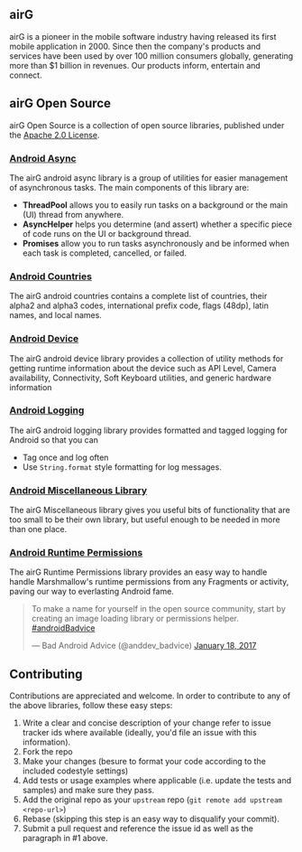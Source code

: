 ## airG
airG is a pioneer in the mobile software industry having released its first mobile application in 2000. Since then the company's products and services have been used by over 100 million consumers globally, generating more than $1 billion in revenues. Our products inform, entertain and connect.

## airG Open Source
airG Open Source is a collection of open source libraries, published under the [Apache 2.0 License](https://www.apache.org/licenses/LICENSE-2.0).

### [Android Async](https://airg.github.io/android-async)
The airG android async library is a group of utilities for easier management of asynchronous tasks. The main components of this library are:

* __ThreadPool__ allows you to easily run tasks on a background or the main (UI) thread from anywhere.
* __AsyncHelper__ helps you determine (and assert) whether a specific piece of code runs on the UI or background thread.
* __Promises__ allow you to run tasks asynchronously and be informed when each task is completed, cancelled, or failed.

### [Android Countries](https://airg.github.io/android-countries)
The airG android countries contains a complete list of countries, their alpha2 and alpha3 codes, international prefix code, flags (48dp), latin names, and local names.

### [Android Device](https://airg.github.io/android-device)
The airG android device library provides a collection of utility methods for getting runtime information about the device such as API Level, Camera availability, Connectivity, Soft Keyboard utilities, and generic hardware information

### [Android Logging](https://airg.github.io/android-logging)
The airG android logging library provides formatted and tagged logging for Android so that you can

 * Tag once and log often
 * Use `String.format` style formatting for log messages.

### [Android Miscellaneous Library](https://airg.github.io/android-misc)
The airG Miscellaneous library gives you useful bits of functionality that are too small to be their own library, but useful enough to be needed in more than one place.

### [Android Runtime Permissions](https://airg.github.io/android-rtpermissions)
The airG Runtime Permissions library provides an easy way to handle handle Marshmallow's runtime permissions from any Fragments or activity, paving our way to everlasting Android fame.

<blockquote class="twitter-tweet" data-lang="en"><p lang="en" dir="ltr">To make a name for yourself in the open source community, start by creating an image loading library or permissions helper. <a href="https://twitter.com/hashtag/androidBadvice?src=hash">#androidBadvice</a></p>&mdash; Bad Android Advice (@anddev_badvice) <a href="https://twitter.com/anddev_badvice/status/821743607917015041">January 18, 2017</a></blockquote>
<script async src="//platform.twitter.com/widgets.js" charset="utf-8"></script>

## <a name="contribute" >Contributing</a>
Contributions are appreciated and welcome. In order to contribute to any of the above libraries, follow these easy steps:

 1. Write a clear and concise description of your change refer to issue tracker ids where available (ideally, you'd file an issue with this information).
 1. Fork the repo
 1. Make your changes (besure to format your code according to the included codestyle settings)
 1. Add tests or usage examples where applicable (i.e. update the tests and samples) and make sure they pass.
 1. Add the original repo as your `upstream` repo (`git remote add upstream <repo-url>`)
 1. Rebase (skipping this step is an easy way to disqualify your commit).
 1. Submit a pull request and reference the issue id as well as the paragraph in #1 above.

